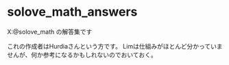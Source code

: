 # solove_math_answers
X:@solove_math の解答集です

これの作成者はHurdiaさんという方です。
Limは仕組みがほとんど分かっていませんが、何か参考になるかもしれないのでおいておく。
